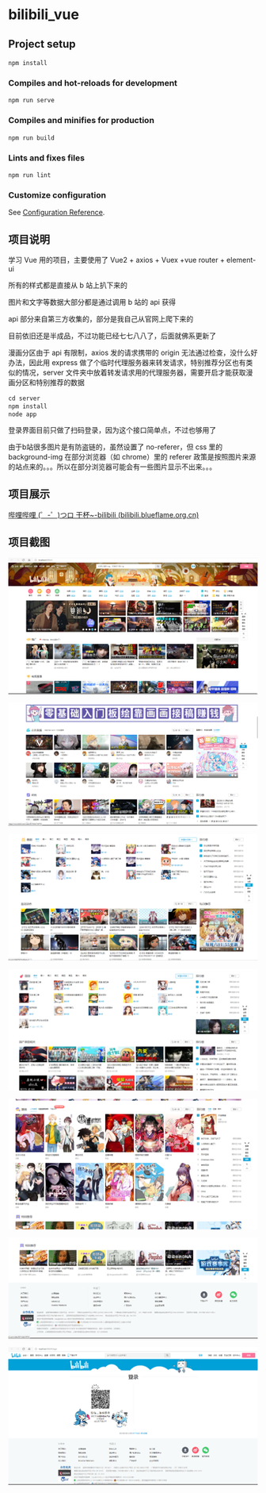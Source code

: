 # bilibili_vue

## Project setup
```shell
npm install
```

### Compiles and hot-reloads for development
```shell
npm run serve
```

### Compiles and minifies for production
```shell
npm run build
```

### Lints and fixes files
```shell
npm run lint
```

### Customize configuration
See [Configuration Reference](https://cli.vuejs.org/config/).

## 项目说明

学习 Vue 用的项目，主要使用了 Vue2 + axios + Vuex +vue router + element-ui 

所有的样式都是直接从 b 站上扒下来的

图片和文字等数据大部分都是通过调用 b 站的 api 获得

api 部分来自第三方收集的，部分是我自己从官网上爬下来的

目前依旧还是半成品，不过功能已经七七八八了，后面就佛系更新了

漫画分区由于 api 有限制，axios 发的请求携带的 origin 无法通过检查，没什么好办法，因此用 express 做了个临时代理服务器来转发请求，特别推荐分区也有类似的情况，server 文件夹中放着转发请求用的代理服务器，需要开启才能获取漫画分区和特别推荐的数据

```shell
cd server
npm install
node app
```

登录界面目前只做了扫码登录，因为这个接口简单点，不过也够用了

由于b站很多图片是有防盗链的，虽然设置了 no-referer，但 css 里的 background-img 在部分浏览器（如 chrome）里的 referer 政策是按照图片来源的站点来的。。。所以在部分浏览器可能会有一些图片显示不出来。。。

## 项目展示

[哔哩哔哩 (゜-゜)つロ 干杯~-bilibili (bilibili.blueflame.org.cn)](https://bilibili.blueflame.org.cn/)

## 项目截图

![](screenshot/Snipaste_2021-08-22_21-59-57.png) 

![Snipaste_2021-08-22_22-00-33](screenshot/Snipaste_2021-08-22_22-00-33.png)  

![Snipaste_2021-08-22_22-00-46](screenshot/Snipaste_2021-08-22_22-00-46.png) 

![Snipaste_2021-08-22_22-00-56](screenshot/Snipaste_2021-08-22_22-00-56.png)

![Snipaste_2021-08-22_22-01-05](screenshot/Snipaste_2021-08-22_22-01-05.png)

![Snipaste_2021-08-22_22-01-12](screenshot/Snipaste_2021-08-22_22-01-12.png)

![Snipaste_2021-08-22_22-01-34](screenshot/Snipaste_2021-08-22_22-01-34.png)
